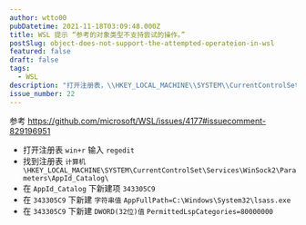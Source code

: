 ```yaml
---
author: wtto00
pubDatetime: 2021-11-18T03:09:48.000Z
title: WSL 提示 “参考的对象类型不支持尝试的操作。”
postSlug: object-does-not-support-the-attempted-operateion-in-wsl
featured: false
draft: false
tags:
  - WSL
description: "打开注册表，\\HKEY_LOCAL_MACHINE\\SYSTEM\\CurrentControlSet\\Services\\WinSock2\\Parameters\\AppId_Catalog\\343305C9 新建 AppFullPath=C:\\Windows\\System32\\lsass.exe"
issue_number: 22
---
```


参考 <https://github.com/microsoft/WSL/issues/4177#issuecomment-829196951>

- 打开注册表
  `win+r` 输入 `regedit`
- 找到注册表 `计算机\HKEY_LOCAL_MACHINE\SYSTEM\CurrentControlSet\Services\WinSock2\Parameters\AppId_Catalog\`
- 在 `AppId_Catalog` 下新建项 `343305C9`
- 在 `343305C9` 下新建 `字符串值`
  `AppFullPath=C:\Windows\System32\lsass.exe`
- 在 `343305C9` 下新建 `DWORD(32位)值`
  `PermittedLspCategories=80000000`
